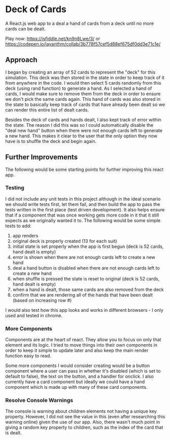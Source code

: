 # Deck of Cards
A React.js web app to a deal a hand of cards from a deck until no more cards can be dealt.

Play now: 
https://jsfiddle.net/kn9n8Lwe/3/
or 
https://codepen.io/jayanthm/collab/3b778f57cef5d88ef675df0dd3e71c1e/

## Approach
I began by creating an array of 52 cards to represent the "deck" for this simulation. This deck was then stored in the state in order to keep track of it from anywhere in the code. I would then select 5 cards randomly from this deck (using rand function) to generate a hand. As I selected a hand of cards, I would make sure to remove them from the deck in order to ensure we don't pick the same cards again. This hand of cards was also stored in the state to basically keep track of cards that have already been dealt so we can render this entire list of dealt cards.

Besides the deck of cards and hands dealt, I also kept track of error within the state. The reason I did this was so I could automatically disable the "deal new hand" button when there were not enough cards left to generate a new hand. This makes it clear to the user that the only option they now have is to shuffle the deck and begin again.

## Further Improvements
The following would be some starting points for further improving this react app.

### Testing
I did not include any unit tests in this project although in the ideal scenario we should write tests first, let them fail, and then build the app to pass the tests written in the first place (test driven development). It also helps ensure that if a component that was once working gets more code in it that it still expects as we originally wanted it to. The following would be some simple tests to add:

1. app renders
2. original deck is properly created (13 for each suit)
3. initial state is set properly when the app is first begun (deck is 52 cards, hand dealt is empty)
4. error is shown when there are not enough cards left to create a new hand
5. deal a hand button is disabled when there are not enough cards left to create a new hand
6. when shuffle is pressed the state is reset to original (deck is 52 cards, hand dealt is empty)
7. when a hand is dealt, those same cards are also removed from the deck
8. confirm that we are rendering all of the hands that have been dealt (based on increasing row #)

I would also test how this app looks and works in different browsers - I only used and tested in chrome.

### More Components
Components are at the heart of react. They allow you to focus on only that element and its logic. I tried to move things into their own  components in order to keep it simple to update later and also keep the main render function easy to read. 

Some more components I would consider creating would be a button component where a user can pass in whether it's disabled (which is set to default to false), the text on the button, and a handler for onclick. I also currently have a card component but ideally we could have a hand component which is made up with many of these card components.

### Resolve Console Warnings
The console is warning about children elements not having a unique key property. However, I did not see the value in this (even after researching this warning online) given the use of our app. Also, there wasn't much point in giving a random key property to children, such as the index of the card that is dealt.
